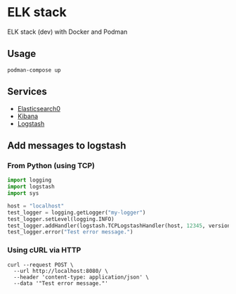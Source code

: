 # ELK stack
ELK stack (dev) with Docker and Podman

## Usage

```shell-script
podman-compose up
```

## Services

- [Elasticsearch0](http://localhost:9200/)
- [Kibana](http://localhost:5601/)
- [Logstash](http://localhost:8080/)

## Add messages to logstash

### From Python (using TCP)

```python
import logging 
import logstash 
import sys 

host = "localhost"
test_logger = logging.getLogger("my-logger")
test_logger.setLevel(logging.INFO)
test_logger.addHandler(logstash.TCPLogstashHandler(host, 12345, version=1))
test_logger.error("Test error message.")
```

### Using cURL via HTTP

```shell-script
curl --request POST \
  --url http://localhost:8080/ \
  --header 'content-type: application/json' \
  --data '"Test error message."'
```
